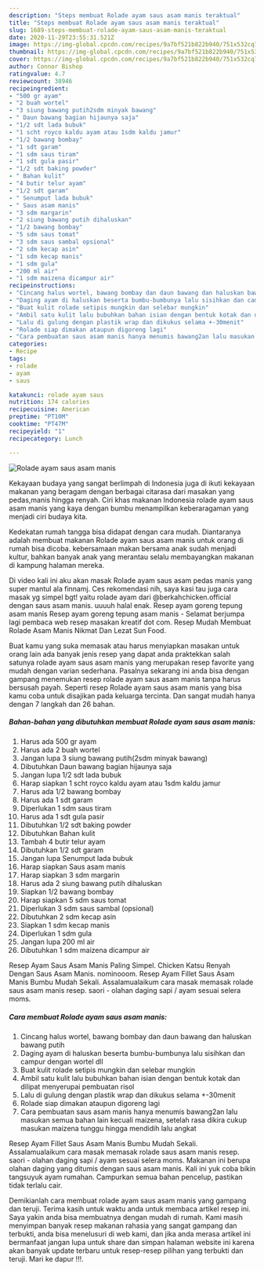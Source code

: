```yaml
---
description: "Steps membuat Rolade ayam saus asam manis teraktual"
title: "Steps membuat Rolade ayam saus asam manis teraktual"
slug: 1689-steps-membuat-rolade-ayam-saus-asam-manis-teraktual
date: 2020-11-29T23:55:31.521Z
image: https://img-global.cpcdn.com/recipes/9a7bf521b822b940/751x532cq70/rolade-ayam-saus-asam-manis-foto-resep-utama.jpg
thumbnail: https://img-global.cpcdn.com/recipes/9a7bf521b822b940/751x532cq70/rolade-ayam-saus-asam-manis-foto-resep-utama.jpg
cover: https://img-global.cpcdn.com/recipes/9a7bf521b822b940/751x532cq70/rolade-ayam-saus-asam-manis-foto-resep-utama.jpg
author: Connor Bishop
ratingvalue: 4.7
reviewcount: 38946
recipeingredient:
- "500 gr ayam"
- "2 buah wortel"
- "3 siung bawang putih2sdm minyak bawang"
- " Daun bawang bagian hijaunya saja"
- "1/2 sdt lada bubuk"
- "1 scht royco kaldu ayam atau 1sdm kaldu jamur"
- "1/2 bawang bombay"
- "1 sdt garam"
- "1 sdm saus tiram"
- "1 sdt gula pasir"
- "1/2 sdt baking powder"
- " Bahan kulit"
- "4 butir telur ayam"
- "1/2 sdt garam"
- " Senumput lada bubuk"
- " Saus asam manis"
- "3 sdm margarin"
- "2 siung bawang putih dihaluskan"
- "1/2 bawang bombay"
- "5 sdm saus tomat"
- "3 sdm saus sambal opsional"
- "2 sdm kecap asin"
- "1 sdm kecap manis"
- "1 sdm gula"
- "200 ml air"
- "1 sdm maizena dicampur air"
recipeinstructions:
- "Cincang halus wortel, bawang bombay dan daun bawang dan haluskan bawang putih"
- "Daging ayam di haluskan beserta bumbu-bumbunya lalu sisihkan dan campur dengan wortel dll"
- "Buat kulit rolade setipis mungkin dan selebar mungkin"
- "Ambil satu kulit lalu bubuhkan bahan isian dengan bentuk kotak dan dilipat menyerupai pembuatan risol"
- "Lalu di gulung dengan plastik wrap dan dikukus selama +-30menit"
- "Rolade siap dimakan ataupun digoreng lagi"
- "Cara pembuatan saus asam manis hanya menumis bawang2an lalu masukan semua bahan lain kecuali maizena, setelah rasa dikira cukup masukan maizena tunggu hingga mendidih lalu angkat"
categories:
- Recipe
tags:
- rolade
- ayam
- saus

katakunci: rolade ayam saus 
nutrition: 174 calories
recipecuisine: American
preptime: "PT10M"
cooktime: "PT47M"
recipeyield: "1"
recipecategory: Lunch

---
```



![Rolade ayam saus asam manis](https://img-global.cpcdn.com/recipes/9a7bf521b822b940/751x532cq70/rolade-ayam-saus-asam-manis-foto-resep-utama.jpg)

Kekayaan budaya yang sangat berlimpah di Indonesia juga di ikuti kekayaan makanan yang beragam dengan berbagai citarasa dari masakan yang pedas,manis hingga renyah. Ciri khas makanan Indonesia rolade ayam saus asam manis yang kaya dengan bumbu menampilkan keberaragaman yang menjadi ciri budaya kita.


Kedekatan rumah tangga bisa didapat dengan cara mudah. Diantaranya adalah membuat makanan Rolade ayam saus asam manis untuk orang di rumah bisa dicoba. kebersamaan makan bersama anak sudah menjadi kultur, bahkan banyak anak yang merantau selalu membayangkan makanan di kampung halaman mereka.

Di video kali ini aku akan masak Rolade ayam saus asam pedas manis yang super mantul ala finnamj. Ces rekomendasi nih, saya kasi tau juga cara masak yg simpel bgt! yaitu rolade ayam dari @berkahchicken.official dengan saus asam manis. uuuuh halal enak. Resep ayam goreng tepung asam manis Resep ayam goreng tepung asam manis - Selamat berjumpa lagi pembaca web resep masakan kreatif dot com. Resep Mudah Membuat Rolade Asam Manis Nikmat Dan Lezat Sun Food.

Buat kamu yang suka memasak atau harus menyiapkan masakan untuk orang lain ada banyak jenis resep yang dapat anda praktekkan salah satunya rolade ayam saus asam manis yang merupakan resep favorite yang mudah dengan varian sederhana. Pasalnya sekarang ini anda bisa dengan gampang menemukan resep rolade ayam saus asam manis tanpa harus bersusah payah.
Seperti resep Rolade ayam saus asam manis yang bisa kamu coba untuk disajikan pada keluarga tercinta. Dan sangat mudah hanya dengan 7 langkah dan 26 bahan.


<!--inarticleads1-->

##### Bahan-bahan yang dibutuhkan membuat Rolade ayam saus asam manis:

1. Harus ada 500 gr ayam
1. Harus ada 2 buah wortel
1. Jangan lupa 3 siung bawang putih(2sdm minyak bawang)
1. Dibutuhkan  Daun bawang bagian hijaunya saja
1. Jangan lupa 1/2 sdt lada bubuk
1. Harap siapkan 1 scht royco kaldu ayam atau 1sdm kaldu jamur
1. Harus ada 1/2 bawang bombay
1. Harus ada 1 sdt garam
1. Diperlukan 1 sdm saus tiram
1. Harus ada 1 sdt gula pasir
1. Dibutuhkan 1/2 sdt baking powder
1. Dibutuhkan  Bahan kulit
1. Tambah 4 butir telur ayam
1. Dibutuhkan 1/2 sdt garam
1. Jangan lupa  Senumput lada bubuk
1. Harap siapkan  Saus asam manis
1. Harap siapkan 3 sdm margarin
1. Harus ada 2 siung bawang putih dihaluskan
1. Siapkan 1/2 bawang bombay
1. Harap siapkan 5 sdm saus tomat
1. Diperlukan 3 sdm saus sambal (opsional)
1. Dibutuhkan 2 sdm kecap asin
1. Siapkan 1 sdm kecap manis
1. Diperlukan 1 sdm gula
1. Jangan lupa 200 ml air
1. Dibutuhkan 1 sdm maizena dicampur air


Resep Ayam Saus Asam Manis Paling Simpel. Chicken Katsu Renyah Dengan Saus Asam Manis. nominooom. Resep Ayam Fillet Saus Asam Manis Bumbu Mudah Sekali. Assalamualaikum cara masak memasak rolade saus asam manis resep. saori - olahan daging sapi / ayam sesuai selera moms. 

<!--inarticleads2-->

##### Cara membuat  Rolade ayam saus asam manis:

1. Cincang halus wortel, bawang bombay dan daun bawang dan haluskan bawang putih
1. Daging ayam di haluskan beserta bumbu-bumbunya lalu sisihkan dan campur dengan wortel dll
1. Buat kulit rolade setipis mungkin dan selebar mungkin
1. Ambil satu kulit lalu bubuhkan bahan isian dengan bentuk kotak dan dilipat menyerupai pembuatan risol
1. Lalu di gulung dengan plastik wrap dan dikukus selama +-30menit
1. Rolade siap dimakan ataupun digoreng lagi
1. Cara pembuatan saus asam manis hanya menumis bawang2an lalu masukan semua bahan lain kecuali maizena, setelah rasa dikira cukup masukan maizena tunggu hingga mendidih lalu angkat


Resep Ayam Fillet Saus Asam Manis Bumbu Mudah Sekali. Assalamualaikum cara masak memasak rolade saus asam manis resep. saori - olahan daging sapi / ayam sesuai selera moms. Makanan ini berupa olahan daging yang ditumis dengan saus asam manis. Kali ini yuk coba bikin tangsuyuk ayam rumahan. Campurkan semua bahan pencelup, pastikan tidak terlalu cair. 

Demikianlah cara membuat rolade ayam saus asam manis yang gampang dan teruji. Terima kasih untuk waktu anda untuk membaca artikel resep ini. Saya yakin anda bisa membuatnya dengan mudah di rumah. Kami masih menyimpan banyak resep makanan rahasia yang sangat gampang dan terbukti, anda bisa menelusuri di web kami, dan jika anda merasa artikel ini bermanfaat jangan lupa untuk share dan simpan halaman website ini karena akan banyak update terbaru untuk resep-resep pilihan yang terbukti dan teruji. Mari ke dapur !!!. 
